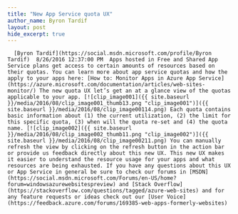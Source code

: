 ```yaml
---
title: "New App Service quota UX"
author_name: Byron Tardif
layout: post
hide_excerpt: true
---
```

      [Byron Tardif](https://social.msdn.microsoft.com/profile/Byron Tardif)  8/26/2016 12:37:00 PM  Apps hosted in Free and Shared App Service plans get access to certain amounts of resources based on their quotas. You can learn more about app service quotas and how the apply to your apps here: [How to: Monitor Apps in Azure App Service](https://azure.microsoft.com/documentation/articles/web-sites-monitor/) The new quota UX let’s get an at a glance view of the quotas applicable to your app. [![clip_image001]({{ site.baseurl }}/media/2016/08/clip_image001_thumb13.png "clip_image001")]({{ site.baseurl }}/media/2016/08/clip_image00114.png) Each quota contains basic information about (1) the current utilization, (2) the limit for this specific quota, (3) when will the quota re-set and (4) the quota name. [![clip_image002]({{ site.baseurl }}/media/2016/08/clip_image002_thumb11.png "clip_image002")]({{ site.baseurl }}/media/2016/08/clip_image00211.png) You can manually refresh the view by clicking on the refresh button in the action bar or provide us feedback directly about this new UX. This new UX makes it easier to understand the resource usage for your apps and what resources are being exhausted. If you have any questions about this UX or App Service in general be sure to check our forums in [MSDN](https://social.msdn.microsoft.com/Forums/en-US/home?forum=windowsazurewebsitespreview) and [Stack Overflow](https://stackoverflow.com/questions/tagged/azure-web-sites) and for any feature requests or ideas check out our [User Voice](https://feedback.azure.com/forums/169385-web-apps-formerly-websites)     